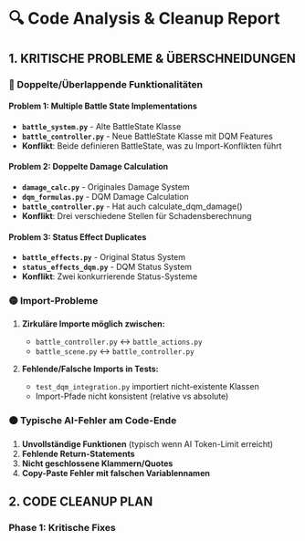 # 🔍 Code Analysis & Cleanup Report

## 1. KRITISCHE PROBLEME & ÜBERSCHNEIDUNGEN

### 🔴 Doppelte/Überlappende Funktionalitäten

#### Problem 1: Multiple Battle State Implementations
- **`battle_system.py`** - Alte BattleState Klasse
- **`battle_controller.py`** - Neue BattleState Klasse mit DQM Features
- **Konflikt**: Beide definieren BattleState, was zu Import-Konflikten führt

#### Problem 2: Doppelte Damage Calculation
- **`damage_calc.py`** - Originales Damage System
- **`dqm_formulas.py`** - DQM Damage Calculation
- **`battle_controller.py`** - Hat auch calculate_dqm_damage()
- **Konflikt**: Drei verschiedene Stellen für Schadensberechnung

#### Problem 3: Status Effect Duplicates
- **`battle_effects.py`** - Original Status System
- **`status_effects_dqm.py`** - DQM Status System
- **Konflikt**: Zwei konkurrierende Status-Systeme

### 🟡 Import-Probleme

1. **Zirkuläre Importe möglich zwischen:**
   - `battle_controller.py` ↔ `battle_actions.py`
   - `battle_scene.py` ↔ `battle_controller.py`

2. **Fehlende/Falsche Imports in Tests:**
   - `test_dqm_integration.py` importiert nicht-existente Klassen
   - Import-Pfade nicht konsistent (relative vs absolute)

### 🟠 Typische AI-Fehler am Code-Ende

1. **Unvollständige Funktionen** (typisch wenn AI Token-Limit erreicht)
2. **Fehlende Return-Statements**
3. **Nicht geschlossene Klammern/Quotes**
4. **Copy-Paste Fehler mit falschen Variablennamen**

## 2. CODE CLEANUP PLAN

### Phase 1: Kritische Fixes
